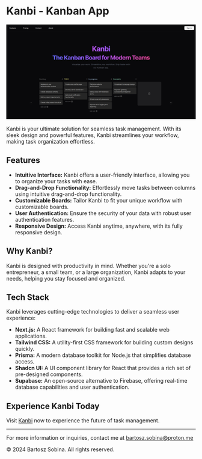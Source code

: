 # Kanbi - Kanban App

![Kanbi Screenshot](screenshot.png)

Kanbi is your ultimate solution for seamless task management. With its sleek design and powerful features, Kanbi streamlines your workflow, making task organization effortless.

## Features

- **Intuitive Interface:** Kanbi offers a user-friendly interface, allowing you to organize your tasks with ease.
- **Drag-and-Drop Functionality:** Effortlessly move tasks between columns using intuitive drag-and-drop functionality.
- **Customizable Boards:** Tailor Kanbi to fit your unique workflow with customizable boards.
- **User Authentication:** Ensure the security of your data with robust user authentication features.
- **Responsive Design:** Access Kanbi anytime, anywhere, with its fully responsive design.

## Why Kanbi?

Kanbi is designed with productivity in mind. Whether you're a solo entrepreneur, a small team, or a large organization, Kanbi adapts to your needs, helping you stay focused and organized.

## Tech Stack

Kanbi leverages cutting-edge technologies to deliver a seamless user experience:

- **Next.js:** A React framework for building fast and scalable web applications.
- **Tailwind CSS:** A utility-first CSS framework for building custom designs quickly.
- **Prisma:** A modern database toolkit for Node.js that simplifies database access.
- **Shadcn UI:** A UI component library for React that provides a rich set of pre-designed components.
- **Supabase:** An open-source alternative to Firebase, offering real-time database capabilities and user authentication.

## Experience Kanbi Today

Visit [Kanbi](https://www.kanbiapp.com) now to experience the future of task management.

---

For more information or inquiries, contact me at bartosz.sobina@proton.me

© 2024 Bartosz Sobina. All rights reserved.